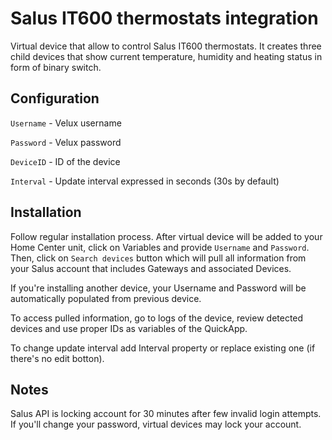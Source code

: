 # Salus IT600 thermostats integration

Virtual device that allow to control Salus IT600 thermostats. It creates three child devices that show current temperature, humidity and heating status in form of binary switch.

## Configuration

`Username` - Velux username

`Password` - Velux password

`DeviceID` - ID of the device

`Interval` - Update interval expressed in seconds (30s by default)


## Installation

Follow regular installation process. After virtual device will be added to your Home Center unit, click on Variables and provide `Username` and `Password`.
Then, click on `Search devices` button which will pull all information from your Salus account that includes Gateways and associated Devices.

If you're installing another device, your Username and Password will be automatically populated from previous device.

To access pulled information, go to logs of the device, review detected devices and use proper IDs as variables of the QuickApp.

To change update interval add Interval property or replace existing one (if there's no edit botton).

## Notes

Salus API is locking account for 30 minutes after few invalid login attempts. If you'll change your password, virtual devices may lock your account.